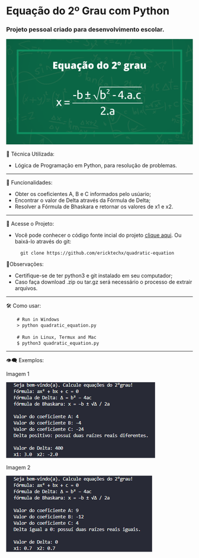 # Equação do 2º Grau com Python

### Projeto pessoal criado para desenvolvimento escolar.
![Equação](img/equação-do-2-grau.png)

🐍 Técnica Utilizada:
* Lógica de Programação em Python, para resolução de problemas.

---
🔨 Funcionalidades:
* Obter os coeficientes A, B e C informados pelo usúario;
* Encontrar o valor de Delta através da Fórmula de Delta;
* Resolver a Fórmula de Bhaskara e retornar os valores de x1 e x2.
---

📂 Acesse o Projeto:
* Você pode conhecer o código fonte incial do projeto [clique aqui](https://github.com/ericktechx/quadratic-equation). 
Ou baixá-lo através do git:

        git clone https://github.com/ericktechx/quadratic-equation

🚨Observações:
* Certifique-se de ter python3 e git instalado em seu computador;
* Caso faça download .zip ou tar.gz será necessário o processo de
extrair arquivos.

---
🛠 Como usar:

        # Run in Windows
        > python quadratic_equation.py

        # Run in Linux, Termux and Mac
        $ python3 quadratic_equation.py
---
👁‍🗨 Exemplos:

Imagem 1

![Imagem1](img/equação1.png)

Imagem 2

![Imagem1](img/equação2.png)
